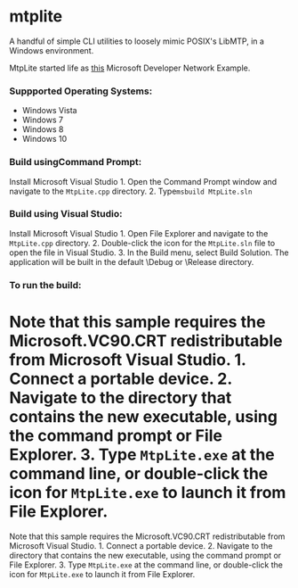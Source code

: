 # mtplite

A handful of simple CLI utilities to loosely mimic POSIX's LibMTP, in a Windows environment.

MtpLite started life as [this](https://code.msdn.microsoft.com/windowsdesktop/Portable-Devices-COM-API-fd4a5f7d/) Microsoft Developer Network Example.

### Suppported Operating Systems:
- Windows Vista
- Windows 7
- Windows 8
- Windows 10

### Build usingCommand Prompt:
Install Microsoft Visual Studio
     1. Open the Command Prompt window and navigate to the `MtpLite.cpp` directory.
     2. Type`msbuild MtpLite.sln`

### Build using Visual Studio:
Install Microsoft Visual Studio
     1. Open File Explorer and navigate to the `MtpLite.cpp` directory.
     2. Double-click the icon for the `MtpLite.sln` file to open the file in Visual Studio.
     3. In the Build menu, select Build Solution. The application will be built in the default \Debug or \Release directory.

### To run the build:
Note that this sample requires the Microsoft.VC90.CRT redistributable from Microsoft Visual Studio.
     1. Connect a portable device.
     2. Navigate to the directory that contains the new executable, using the command prompt or File Explorer.
     3. Type `MtpLite.exe` at the command line, or double-click the icon for `MtpLite.exe` to launch it from File Explorer.
=================
Note that this sample requires the Microsoft.VC90.CRT redistributable from Microsoft Visual Studio.
     1. Connect a portable device.
     2. Navigate to the directory that contains the new executable, using the command prompt or File Explorer.
     3. Type `MtpLite.exe` at the command line, or double-click the icon for `MtpLite.exe` to launch it from File Explorer.
